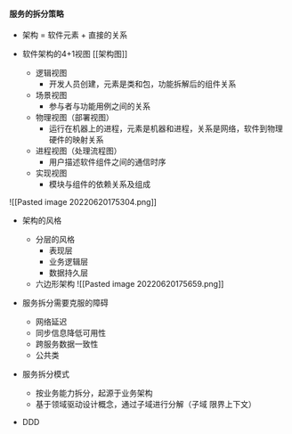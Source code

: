 #### 服务的拆分策略

- 架构 = 软件元素 + 直接的关系

 - 软件架构的4+1视图 [[架构图]]
	 - 逻辑视图
		 - 开发人员创建，元素是类和包，功能拆解后的组件关系
	 - 场景视图
		 - 参与者与功能用例之间的关系
	 - 物理视图（部署视图）
		 - 运行在机器上的进程，元素是机器和进程，关系是网络，软件到物理硬件的映射关系
	 - 进程视图（处理流程图）
		 - 用户描述软件组件之间的通信时序
	 - 实现视图
		 - 模块与组件的依赖关系及组成

![[Pasted image 20220620175304.png]]


- 架构的风格
	- 分层的风格
		- 表现层
		- 业务逻辑层
		- 数据持久层
	- 六边形架构
	![[Pasted image 20220620175659.png]]


- 服务拆分需要克服的障碍
	- 网络延迟
	- 同步信息降低可用性
	- 跨服务数据一致性
	- 公共类

- 服务拆分模式
	- 按业务能力拆分，起源于业务架构
	- 基于领域驱动设计概念，通过子域进行分解（子域 限界上下文）

 - DDD
	